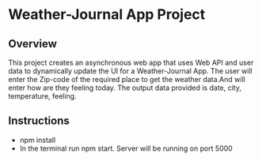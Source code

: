 # Weather-Journal App Project

## Overview
This project creates an asynchronous web app that uses Web API and user data to dynamically update the UI for a Weather-Journal App. The user will enter the Zip-code of the required place to get the weather data.And will enter how are they feeling today.
The output data provided is date, city, temperature, feeling.

## Instructions
* npm install
* In the terminal run  npm start. Server will be running on port 5000

